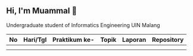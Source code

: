 ## Hi, I'm Muammal 👋

Undergraduate student of Informatics Engineering UIN Malang

| No | Hari/Tgl | Praktikum ke- | Topik | Laporan | Repository |
|-----|-----|-----|-----|-----|-----|
|||||||
|||||||
<!--
**theaam/theaam** is a ✨ _special_ ✨ repository because its `README.md` (this file) appears on your GitHub profile.

Here are some ideas to get you started:

- 🔭 I’m currently working on ...
- 🌱 I’m currently learning ...
- 👯 I’m looking to collaborate on ...
- 🤔 I’m looking for help with ...
- 💬 Ask me about ...
- 📫 How to reach me: ...
- 😄 Pronouns: ...
- ⚡ Fun fact: ...
-->
